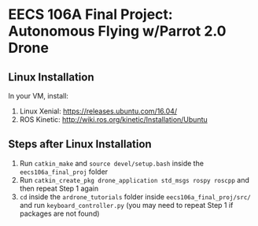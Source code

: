 # EECS 106A Final Project: Autonomous Flying w/Parrot 2.0 Drone

## Linux Installation
In your VM, install:
1. Linux Xenial: https://releases.ubuntu.com/16.04/
2. ROS Kinetic: http://wiki.ros.org/kinetic/Installation/Ubuntu

## Steps after Linux Installation 
1. Run `catkin_make` and `source devel/setup.bash` inside the `eecs106a_final_proj` folder
2. Run `catkin_create_pkg drone_application std_msgs rospy roscpp` and then repeat Step 1 again 
3. `cd` inside the `ardrone_tutorials` folder inside `eecs106a_final_proj/src/` and run `keyboard_controller.py` (you may need to repeat Step 1 if packages are not found)
